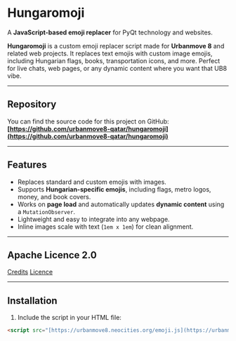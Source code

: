 # Hungaromoji

A **JavaScript-based emoji replacer** for PyQt technology and websites.

**Hungaromoji** is a custom emoji replacer script made for **Urbanmove 8** and related web projects. It replaces text emojis with custom image emojis, including Hungarian flags, books, transportation icons, and more. Perfect for live chats, web pages, or any dynamic content where you want that UB8 vibe.

---

## Repository

You can find the source code for this project on GitHub: **[https://github.com/urbanmove8-qatar/hungaromoji](https://github.com/urbanmove8-qatar/hungaromoji)**

---

## Features

- Replaces standard and custom emojis with images.
- Supports **Hungarian-specific emojis**, including flags, metro logos, money, and book covers.
- Works on **page load** and automatically updates **dynamic content** using a `MutationObserver`.
- Lightweight and easy to integrate into any webpage.
- Inline images scale with text (`1em x 1em`) for clean alignment.

---

## Apache Licence 2.0

[Credits](https://github.com/urbanmove8-qatar/hungaromoji/blob/main/CREDITS.md)
[Licence](https://github.com/urbanmove8-qatar/hungaromoji/blob/main/LICENSE)

---

## Installation

1. Include the script in your HTML file:

```html
<script src="[https://urbanmove8.neocities.org/emoji.js](https://urbanmove8.neocities.org/emoji.js)"></script>
